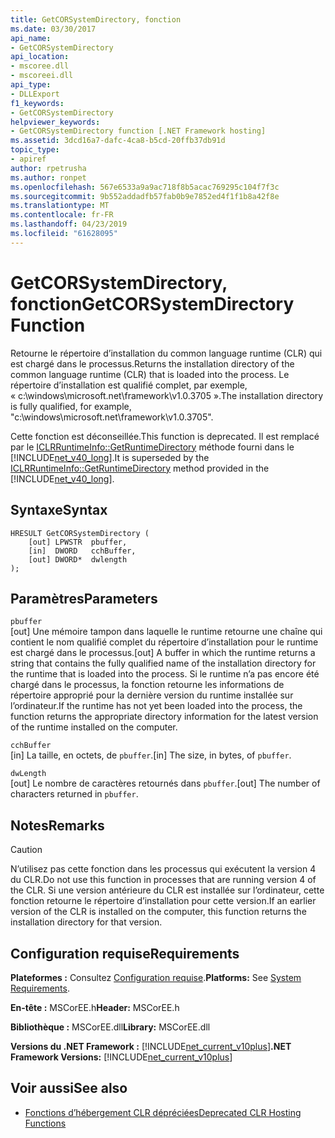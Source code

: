 ```yaml
---
title: GetCORSystemDirectory, fonction
ms.date: 03/30/2017
api_name:
- GetCORSystemDirectory
api_location:
- mscoree.dll
- mscoreei.dll
api_type:
- DLLExport
f1_keywords:
- GetCORSystemDirectory
helpviewer_keywords:
- GetCORSystemDirectory function [.NET Framework hosting]
ms.assetid: 3dcd16a7-dafc-4ca8-b5cd-20ffb37db91d
topic_type:
- apiref
author: rpetrusha
ms.author: ronpet
ms.openlocfilehash: 567e6533a9a9ac718f8b5acac769295c104f7f3c
ms.sourcegitcommit: 9b552addadfb57fab0b9e7852ed4f1f1b8a42f8e
ms.translationtype: MT
ms.contentlocale: fr-FR
ms.lasthandoff: 04/23/2019
ms.locfileid: "61628095"
---
```

# <a name="getcorsystemdirectory-function"></a><span data-ttu-id="2edfc-102">GetCORSystemDirectory, fonction</span><span class="sxs-lookup"><span data-stu-id="2edfc-102">GetCORSystemDirectory Function</span></span>
<span data-ttu-id="2edfc-103">Retourne le répertoire d’installation du common language runtime (CLR) qui est chargé dans le processus.</span><span class="sxs-lookup"><span data-stu-id="2edfc-103">Returns the installation directory of the common language runtime (CLR) that is loaded into the process.</span></span> <span data-ttu-id="2edfc-104">Le répertoire d’installation est qualifié complet, par exemple, « c:\windows\microsoft.net\framework\v1.0.3705 ».</span><span class="sxs-lookup"><span data-stu-id="2edfc-104">The installation directory is fully qualified, for example, "c:\windows\microsoft.net\framework\v1.0.3705".</span></span>  
  
 <span data-ttu-id="2edfc-105">Cette fonction est déconseillée.</span><span class="sxs-lookup"><span data-stu-id="2edfc-105">This function is deprecated.</span></span> <span data-ttu-id="2edfc-106">Il est remplacé par le [ICLRRuntimeInfo::GetRuntimeDirectory](../../../../docs/framework/unmanaged-api/hosting/iclrruntimeinfo-getruntimedirectory-method.md) méthode fourni dans le [!INCLUDE[net_v40_long](../../../../includes/net-v40-long-md.md)].</span><span class="sxs-lookup"><span data-stu-id="2edfc-106">It is superseded by the [ICLRRuntimeInfo::GetRuntimeDirectory](../../../../docs/framework/unmanaged-api/hosting/iclrruntimeinfo-getruntimedirectory-method.md) method provided in the [!INCLUDE[net_v40_long](../../../../includes/net-v40-long-md.md)].</span></span>  
  
## <a name="syntax"></a><span data-ttu-id="2edfc-107">Syntaxe</span><span class="sxs-lookup"><span data-stu-id="2edfc-107">Syntax</span></span>  
  
```  
HRESULT GetCORSystemDirectory (   
    [out] LPWSTR  pbuffer,     
    [in]  DWORD   cchBuffer,   
    [out] DWORD*  dwlength  
);   
```  
  
## <a name="parameters"></a><span data-ttu-id="2edfc-108">Paramètres</span><span class="sxs-lookup"><span data-stu-id="2edfc-108">Parameters</span></span>  
 `pbuffer`  
 <span data-ttu-id="2edfc-109">[out] Une mémoire tampon dans laquelle le runtime retourne une chaîne qui contient le nom qualifié complet du répertoire d’installation pour le runtime est chargé dans le processus.</span><span class="sxs-lookup"><span data-stu-id="2edfc-109">[out] A buffer in which the runtime returns a string that contains the fully qualified name of the installation directory for the runtime that is loaded into the process.</span></span> <span data-ttu-id="2edfc-110">Si le runtime n’a pas encore été chargé dans le processus, la fonction retourne les informations de répertoire approprié pour la dernière version du runtime installée sur l’ordinateur.</span><span class="sxs-lookup"><span data-stu-id="2edfc-110">If the runtime has not yet been loaded into the process, the function returns the appropriate directory information for the latest version of the runtime installed on the computer.</span></span>  
  
 `cchBuffer`  
 <span data-ttu-id="2edfc-111">[in] La taille, en octets, de `pbuffer`.</span><span class="sxs-lookup"><span data-stu-id="2edfc-111">[in] The size, in bytes, of `pbuffer`.</span></span>  
  
 `dwLength`  
 <span data-ttu-id="2edfc-112">[out] Le nombre de caractères retournés dans `pbuffer`.</span><span class="sxs-lookup"><span data-stu-id="2edfc-112">[out] The number of characters returned in `pbuffer`.</span></span>  
  
## <a name="remarks"></a><span data-ttu-id="2edfc-113">Notes</span><span class="sxs-lookup"><span data-stu-id="2edfc-113">Remarks</span></span>  
  
> [!CAUTION]
>  <span data-ttu-id="2edfc-114">N’utilisez pas cette fonction dans les processus qui exécutent la version 4 du CLR.</span><span class="sxs-lookup"><span data-stu-id="2edfc-114">Do not use this function in processes that are running version 4 of the CLR.</span></span> <span data-ttu-id="2edfc-115">Si une version antérieure du CLR est installée sur l’ordinateur, cette fonction retourne le répertoire d’installation pour cette version.</span><span class="sxs-lookup"><span data-stu-id="2edfc-115">If an earlier version of the CLR is installed on the computer, this function returns the installation directory for that version.</span></span>  
  
## <a name="requirements"></a><span data-ttu-id="2edfc-116">Configuration requise</span><span class="sxs-lookup"><span data-stu-id="2edfc-116">Requirements</span></span>  
 <span data-ttu-id="2edfc-117">**Plateformes :** Consultez [Configuration requise](../../../../docs/framework/get-started/system-requirements.md).</span><span class="sxs-lookup"><span data-stu-id="2edfc-117">**Platforms:** See [System Requirements](../../../../docs/framework/get-started/system-requirements.md).</span></span>  
  
 <span data-ttu-id="2edfc-118">**En-tête :** MSCorEE.h</span><span class="sxs-lookup"><span data-stu-id="2edfc-118">**Header:** MSCorEE.h</span></span>  
  
 <span data-ttu-id="2edfc-119">**Bibliothèque :** MSCorEE.dll</span><span class="sxs-lookup"><span data-stu-id="2edfc-119">**Library:** MSCorEE.dll</span></span>  
  
 <span data-ttu-id="2edfc-120">**Versions du .NET Framework :** [!INCLUDE[net_current_v10plus](../../../../includes/net-current-v10plus-md.md)]</span><span class="sxs-lookup"><span data-stu-id="2edfc-120">**.NET Framework Versions:** [!INCLUDE[net_current_v10plus](../../../../includes/net-current-v10plus-md.md)]</span></span>  
  
## <a name="see-also"></a><span data-ttu-id="2edfc-121">Voir aussi</span><span class="sxs-lookup"><span data-stu-id="2edfc-121">See also</span></span>

- [<span data-ttu-id="2edfc-122">Fonctions d’hébergement CLR dépréciées</span><span class="sxs-lookup"><span data-stu-id="2edfc-122">Deprecated CLR Hosting Functions</span></span>](../../../../docs/framework/unmanaged-api/hosting/deprecated-clr-hosting-functions.md)
